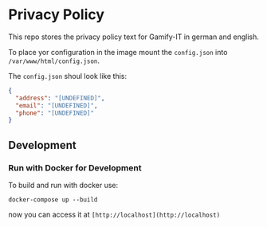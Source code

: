 # Privacy Policy

This repo stores the privacy policy text for Gamify-IT in german and english.

To place yor configuration in the image mount the `config.json` into `/var/www/html/config.json`.

The `config.json` shoul look like this:

```JSON
{
  "address": "[UNDEFINED]",
  "email": "[UNDEFINED]",
  "phone": "[UNDEFINED]"
}
```

## Development

### Run with Docker for Development

To build and run with docker use:

```
docker-compose up --build
```
now you can access it at `[http://localhost](http://localhost)`
